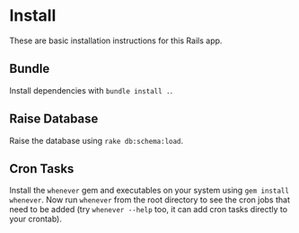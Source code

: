 Install
=======

These are basic installation instructions for this Rails app.

Bundle 
------

Install dependencies with `bundle install .`.

Raise Database
--------------

Raise the database using `rake db:schema:load`.

Cron Tasks
----------

Install the `whenever` gem and executables on your system using `gem install whenever`. Now run `whenever` from the root directory to see the cron jobs that need to be added (try `whenever --help` too, it can add cron tasks directly to your crontab).
